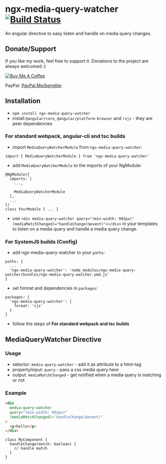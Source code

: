 # ngx-media-query-watcher [![Build Status](https://github.com/KillerCodeMonkey/ngx-media-query-watcher/workflows/CI/badge.svg)](https://github.com/KillerCodeMonkey/ngx-media-query-watcher/actions?query=branch%3Amaster)

An angular directive to easy listen and handle on media query changes.

## Donate/Support

If you like my work, feel free to support it. Donations to the project are always welcomed :)

<a href="https://www.buymeacoffee.com/bengtler" target="_blank"><img src="https://www.buymeacoffee.com/assets/img/custom_images/orange_img.png" alt="Buy Me A Coffee" style="height: auto !important;width: auto !important;" ></a>

PayPal: [PayPal.Me/bengtler](http://paypal.me/bengtler)

## Installation

- `npm install ngx-media-query-watcher`
- install `@angular/core`, `@angular/platform-browser` and `rxjs` - they are peer dependencies

### For standard webpack, angular-cli and tsc builds

- import `MediaQueryWatcherModule` from `ngx-media-query-watcher`:

```TS
import { MediaQueryWatcherModule } from 'ngx-media-query-watcher'
```

- add `MediaQueryWatcherModule` to the imports of your NgModule:

```
@NgModule({
  imports: [
    ...,

    MediaQueryWatcherModule
  ],
  ...
})
class YourModule { ... }
```
- use `<div media-query-watcher query="(min-width: 992px)" (mediaMatchChanged)="handleChange($event)"></div>` in your templates to listen on a media query and handle a media query change.

### For SystemJS builds (Config)

- add ngx-media-query-watcher to your `paths`:
```
paths: {
  ...
  'ngx-media-query-watcher': 'node_modules/ngx-media-query-watcher/bundles/ngx-media-query-watcher.umd.js'
}
```
- set format and dependencies in `packages`:
```
packages: {
  'ngx-media-query-watcher': {
    format: 'cjs'
  }
}
```
- follow the steps of **For standard webpack and tsc builds**

## MediaQueryWatcher Directive

### Usage

- selector: `media-query-watcher` - add it as attribute to a html-tag
- property/input: `query` - pass a css media query here
- output: `mediaMatchChanged` - get notified when a media query is matching or not

### Example

```HTML
<div
  media-query-watcher
  query="(min-width: 992px)"
  (mediaMatchChanged)="handleChange($event)"
>
  <p>hello</p>
</div>
```

```TS
class MyComponent {
  handleChange(match: boolean) {
    // handle match
  }
}
```
